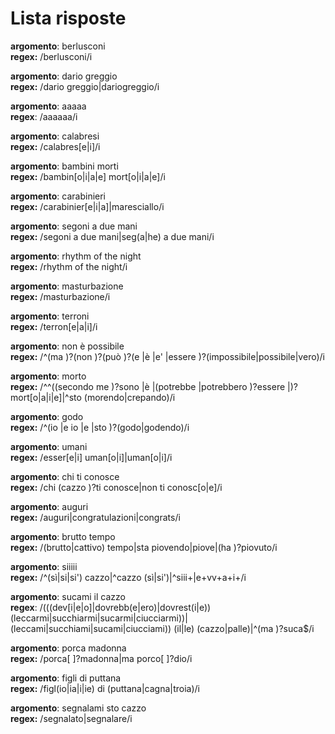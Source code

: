 # Lista risposte

**argomento**: berlusconi  
**regex:** /berlusconi/i

**argomento**: dario greggio  
**regex:** /dario greggio|dariogreggio/i

**argomento**: aaaaa  
**regex**: /aaaaaa/i

**argomento**: calabresi  
**regex:** /calabres[e|i]/i

**argomento**: bambini morti  
**regex:** /bambin[o|i|a|e] mort[o|i|a|e]/i

**argomento**: carabinieri  
**regex:** /carabinier[e|i|a]|maresciallo/i

**argomento**: segoni a due mani  
**regex:** /segoni a due mani|seg(a|he) a due mani/i

**argomento**: rhythm of the night  
**regex:** /rhythm of the night/i

**argomento**: masturbazione  
**regex:** /masturbazione/i

**argomento**: terroni  
**regex:** /terron[e|a|i]/i

**argomento**: non è possibile  
**regex:** /^(ma )?(non )?(può )?(e |è |e' |essere )?(impossibile|possibile|vero)/i

**argomento**: morto  
**regex:** /^^((secondo me )?sono |è |(potrebbe |potrebbero )?essere |)?mort[o|a|i|e]|^sto (morendo|crepando)/i

**argomento**: godo  
**regex:** /^(io |e io |e |sto )?(godo|godendo)/i

**argomento**: umani  
**regex:** /esser[e|i] uman[o|i]|uman[o|i]/i

**argomento**: chi ti conosce  
**regex:** /chi (cazzo )?ti conosce|non ti conosc[o|e]/i

**argomento**: auguri  
**regex:** /auguri|congratulazioni|congrats/i


**argomento**: brutto tempo  
**regex:** /(brutto|cattivo) tempo|sta piovendo|piove|(ha )?piovuto/i

**argomento**: siiiii  
**regex:** /^(sì|si|si') cazzo|^cazzo (sì|si')|^siii+|e+vv+a+i+/i

**argomento**: sucami il cazzo  
**regex**: /(((dev[i|e|o]|dovrebb(e|ero)|dovrest(i|e)) (leccarmi|succhiarmi|sucarmi|ciucciarmi))|(leccami|succhiami|sucami|ciucciami)) (il|le) (cazzo|palle)|^(ma )?suca$/i

**argomento**: porca madonna  
**regex:** /porca[ ]?madonna|ma porco[ ]?dio/i

**argomento**: figli di puttana  
**regex:** /figl(io|ia|i|ie) di (puttana|cagna|troia)/i

**argomento**: segnalami sto cazzo  
**regex:** /segnalato|segnalare/i
